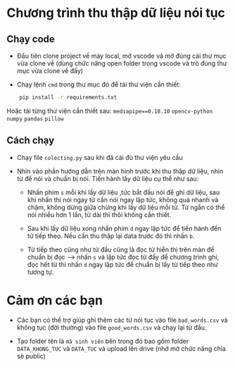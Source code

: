 # Chương trình thu thập dữ liệu nói tục

## Chạy code
- Đầu tiên clone project về máy local, mở vscode và mở đúng cái thư mục vừa clone về (dùng chức năng open folder trong vscode và trỏ đúng thư mục vừa clone về đấy)

- Chạy lệnh `cmd` trong thư mục đó để tải thư viện cần thiết:

```bash
    pip install -r requirements.txt
```

Hoặc tải từng thư viện cần thiết sau:
    `mediapipe==0.10.10` `opencv-python` `numpy` `pandas` `pillow`

## Cách chạy
- Chạy file `colecting.py` sau khi đã cài đủ thư viện yêu cầu

- Nhìn vào phần hướng dẫn trên màn hình trước khi thu thập dữ liệu, nhìn từ để nói và chuẩn bị nói. Tiến hành lấy dữ liệu cụ thể như sau:
    - Nhấn phím `s` mỗi khi lấy dữ liệu ,tức bắt đầu nói để ghi dữ liệu, sau khi nhấn thì nói ngay từ cần nói ngay lập tức, không quá nhanh và chậm, không dừng giữa chừng khi lấy dữ liệu mỗi từ. Từ ngắn có thể nói nhiều hơn 1 lần, từ dài thì thôi không cần thiết. 
     
    - Sau khi lấy dữ liệu xong nhấn phím `d` ngay lập tức để tiến hành đến từ tiếp theo. Nếu cần thu thập lại data trước đó thì nhấn `b`.

    - Từ tiếp theo cũng như từ đầu cũng là đọc từ hiển thị trên màn để chuẩn bị đọc --> nhấn `s` và lập tức đọc từ đấy để chương trình ghi, đọc hết từ thì nhấn `d` ngay lập tức để chuẩn bị lấy từ tiếp theo như tương tự.

# Cảm ơn các bạn
- Các bạn có thể trợ giúp ghi thêm các từ nói tục vào file `bad_words.csv` và không tục (đời thường) vào file `good_words.csv` và chạy lại từ đầu.

- Tạo folder tên là `mã sinh viên` bên trong đó bao gồm folder `DATA_KHONG_TUC` và `DATA_TUC` và upload lên drive (nhớ mở chức năng chia sẻ public) 
